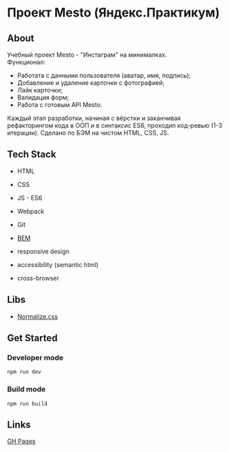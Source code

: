 # Проект Mesto (Яндекс.Практикум)

## About

Учебный проект Mesto - "Инстаграм" на минималках.  
Функционал:
* Работата с данными пользователя (аватар, имя, подпись);
* Добавление и удаление карточки с фотографией;
* Лайк карточки;
* Валидация форм;
* Работа с готовым API Mesto.

Каждый этап разработки, начиная с вёрстки и заканчивая рефакторингом кода в ООП и в синтаксис ES6, проходил код-ревью (1-3 итерации).
Сделано по БЭМ на чистом HTML, CSS, JS.

## Tech Stack

* HTML
* CSS
* JS - ES6
* Webpack
* Git

* [BEM](https://ru.bem.info/)
* responsive design
* accessibility (semantic html)
* cross-browser

## Libs

* [Normalize.css](https://necolas.github.io/normalize.css/)

## Get Started

### Developer mode

`npm run dev`

### Build mode

`npm run build`

## Links

[GH Pages](https://melentq.github.io/mesto)
